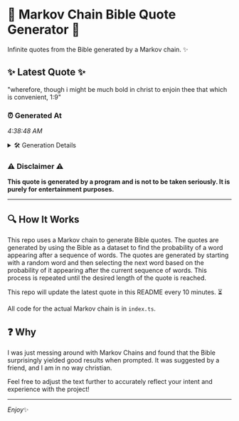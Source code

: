 # 📖 Markov Chain Bible Quote Generator 📖

Infinite quotes from the Bible generated by a Markov chain. ✨

## ✨ Latest Quote ✨
"wherefore, though i might be much bold in christ to enjoin thee that which is convenient, 1:9"

### ⏰ Generated At
*4:38:48 AM*

<details>
    <summary>🛠️ Generation Details</summary>
    <p>
        <strong>🌱 Seed:</strong> wherefore,<br>
        <strong>🔄 Iterations:</strong> 16<br>
        <strong>📜 Context History:</strong><br>[ wherefore, ]: though<br>[ wherefore,, though ]: i<br>[ wherefore,, though, i ]: might<br>[ wherefore,, though, i, might ]: be<br>[ wherefore,, though, i, might, be ]: much<br>[ wherefore,, though, i, might, be, much ]: bold<br>[ though, i, might, be, much, bold ]: in<br>[ i, might, be, much, bold, in ]: christ<br>[ might, be, much, bold, in, christ ]: to<br>[ be, much, bold, in, christ, to ]: enjoin<br>[ much, bold, in, christ, to, enjoin ]: thee<br>[ bold, in, christ, to, enjoin, thee ]: that<br>[ in, christ, to, enjoin, thee, that ]: which<br>[ christ, to, enjoin, thee, that, which ]: is<br>[ to, enjoin, thee, that, which, is ]: convenient,<br>[ enjoin, thee, that, which, is, convenient, ]: 1:9<br>
    </p>
</details>

### ⚠️ Disclaimer ⚠️
**This quote is generated by a program and is not to be taken seriously. It is purely for entertainment purposes.**

---

## 🔍 How It Works

This repo uses a Markov chain to generate Bible quotes. The quotes are generated by using the Bible as a dataset to find the probability of a word appearing after a sequence of words. The quotes are generated by starting with a random word and then selecting the next word based on the probability of it appearing after the current sequence of words. This process is repeated until the desired length of the quote is reached.

This repo will update the latest quote in this README every 10 minutes. ⏳

All code for the actual Markov chain is in `index.ts`.

## ❓ Why

I was just messing around with Markov Chains and found that the Bible surprisingly yielded good results when prompted. 
It was suggested by a friend, and I am in no way christian.

Feel free to adjust the text further to accurately reflect your intent and experience with the project!

---

*Enjoy*✨
